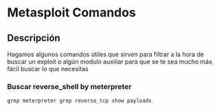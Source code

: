 # Metasploit Comandos

## Descripción
Hagamos algunos comandos útiles que sirven para filtrar a la hora de buscar un exploit o algún modulo auxiliar para que se te sea mucho más fácil buscar lo que necesitas

### Buscar reverse_shell by meterpreter
```python
grep meterpreter grep reverse_tcp show payloads
```

